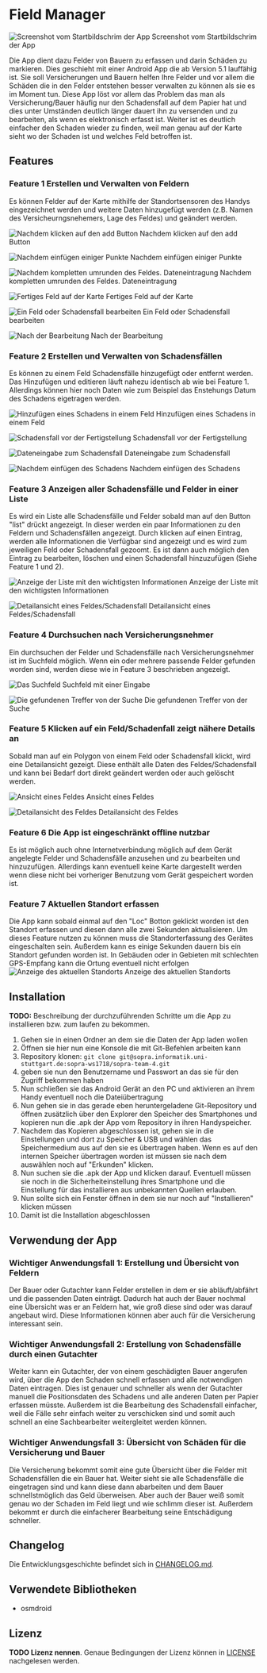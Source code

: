 # Field Manager

![Screenshot vom Startbildschrim der App](doc/images/Startscreen.png)
Screenshot vom Startbildschrim der App

Die App dient dazu Felder von Bauern zu erfassen und darin Schäden zu markieren. Dies geschieht mit einer Android App die ab Version 5.1 lauffähig ist. Sie soll Versicherungen und Bauern helfen Ihre Felder und vor allem die Schäden die in den Felder entstehen besser verwalten zu können als sie es im Moment tun.
Diese App löst vor allem das Problem das man als Versicherung/Bauer häufig nur den Schadensfall auf dem Papier hat und dies unter Umständen deutlich länger dauert ihn zu versenden und zu bearbeiten, als wenn es elektronisch erfasst ist.
Weiter ist es deutlich einfacher den Schaden wieder zu finden, weil man genau auf der Karte sieht wo der Schaden ist und welches Feld betroffen ist.


## Features


### Feature 1 Erstellen und Verwalten von Feldern

Es können Felder auf der Karte mithilfe der Standortsensoren des Handys eingezeichnet werden und weitere Daten hinzugefügt werden (z.B. Namen des Versicheurngsnehemers, Lage des Feldes) und geändert werden.

![Nachdem klicken auf den add Button](doc/images/BlankAddField.png)
Nachdem klicken auf den add Button

![Nachdem einfügen einiger Punkte](doc/images/AddedPoints.png)
Nachdem einfügen einiger Punkte

![Nachdem kompletten umrunden des Feldes. Dateneintragung](doc/images/addFileddata.png)
Nachdem kompletten umrunden des Feldes. Dateneintragung

![Fertiges Feld auf der Karte](doc/images/FieldAdded.png)
Fertiges Feld auf der Karte

![Ein Feld oder Schadensfall bearbeiten](doc/images/BeimBearbeite.png)
Ein Feld oder Schadensfall bearbeiten

![Nach der Bearbeitung](doc/images/NachBearbeiten.png)
Nach der Bearbeitung

### Feature 2 Erstellen und Verwalten von Schadensfällen

Es können zu einem Feld Schadensfälle hinzugefügt oder entfernt werden. Das Hinzufügen und editieren läuft nahezu identisch ab wie bei Feature 1. Allerdings können hier noch Daten wie zum Beispiel das Enstehungs Datum des Schadens eigetragen werden.



![Hinzufügen eines Schadens in einem Feld](doc/images/fieldgamageadd.png)
Hinzufügen eines Schadens in einem Feld

![Schadensfall vor der Fertigstellung](doc/images/DamageTrack.png)
Schadensfall vor der Fertigstellung

![Dateneingabe zum Schadensfall](doc/images/damageDate.png)
Dateneingabe zum Schadensfall

![Nachdem einfügen des Schadens](doc/images/damageEnd.png)
Nachdem einfügen des Schadens


### Feature 3 Anzeigen aller Schadensfälle und Felder in einer Liste

Es wird ein Liste alle Schadensfälle und Felder sobald man auf den Button "list" drückt angezeigt. In dieser werden ein paar Informationen zu den Feldern und Schadensfällen angezeigt. Durch klicken auf einen Eintrag, werden alle Informationen die Verfügbar sind angezeigt und es wird zum jeweiligen Feld oder Schadensfall gezoomt. Es ist dann auch möglich den Eintrag zu bearbeiten, löschen und einen Schadensfall hinzuzufügen (Siehe Feature 1 und 2).

![Anzeige der Liste mit den wichtigsten Informationen](doc/images/list.png)
Anzeige der Liste mit den wichtigsten Informationen

![Detailansicht eines Feldes/Schadensfall](doc/images/Detailansicht.png)
Detailansicht eines Feldes/Schadensfall



### Feature 4 Durchsuchen nach Versicherungsnehmer

Ein durchsuchen der Felder und Schadensfälle nach Versicherungsnehmer ist im Suchfeld möglich. Wenn ein oder mehrere passende Felder gefunden worden sind, werden diese wie in Feature 3 beschrieben angezeigt.

![Das Suchfeld](doc/images/Search.png)
Suchfeld mit einer Eingabe

![Die gefundenen Treffer von der Suche](doc/images/Searchlist.png)
Die gefundenen Treffer von der Suche


### Feature 5 Klicken auf ein Feld/Schadenfall zeigt nähere Details an

Sobald man auf ein Polygon von einem Feld oder Schadensfall klickt, wird eine Detailansicht gezeigt. Diese enthält alle Daten des Feldes/Schadensfall und kann bei Bedarf dort direkt geändert werden oder auch gelöscht werden.

![Ansicht eines Feldes](doc/images/FieldOverview.png)
Ansicht eines Feldes

![Detailansicht des Feldes](doc/images/Detailansicht.png)
Detailansicht des Feldes


### Feature 6 Die App ist eingeschränkt offline nutzbar

Es ist möglich auch ohne Internetverbindung möglich auf dem Gerät angelegte Felder und Schadensfälle anzusehen und zu bearbeiten und hinzuzufügen. Allerdings kann eventuell keine Karte dargestellt werden wenn diese nicht bei vorheriger Benutzung vom Gerät gespeichert worden ist.

### Feature 7 Aktuellen Standort erfassen

Die App kann sobald einmal auf den "Loc" Botton geklickt worden ist den Standort erfassen und diesen dann alle zwei Sekunden aktualisieren. Um dieses Feature nutzen zu können muss die Standorterfassung des Gerätes eingeschalten sein. Außerdem kann es einige Sekunden dauern bis ein Standort gefunden worden ist. In Gebäuden oder in Gebieten mit schlechten GPS-Empfang kann die Ortung eventuell nicht erfolgen
![Anzeige des aktuellen Standorts](doc/images/currLoc.png)
Anzeige des aktuellen Standorts


## Installation

**TODO:** Beschreibung der durchzuführenden Schritte um die App zu installieren bzw. zum laufen zu bekommen.

1. Gehen sie in einen Ordner an dem sie die Daten der App laden wollen
2. Öffnen sie hier nun eine Konsole die mit Git-Befehlen arbeiten kann
3. Repository klonen: `git clone git@sopra.informatik.uni-stuttgart.de:sopra-ws1718/sopra-team-4.git`
4. geben sie nun den Benutzername und Passwort an das sie für den Zugriff bekommen haben
5. Nun schließen sie das Android Gerät an den PC und aktivieren an ihrem Handy eventuell noch die Dateiübertragung
6. Nun gehen sie in das gerade eben heruntergeladene Git-Repository und öffnen zusätzlich über den Explorer den Speicher des Smartphones und kopieren nun die .apk der App vom Repository in ihren Handyspeicher.
7. Nachdem das Kopieren abgeschlossen ist, gehen sie in die Einstellungen und dort zu Speicher & USB und wählen das Speichermedium aus auf den sie es übertragen haben. Wenn es auf den internen Speicher übertragen worden ist müssen sie nach dem auswählen noch auf "Erkunden" klicken.
8. Nun suchen sie die .apk der App und klicken darauf. Eventuell müssen sie noch in die Sicherheiteinstellung ihres Smartphone und die Einstellung für das installieren aus unbekannten Quellen erlauben.
9. Nun sollte sich ein Fenster öffnen in dem sie nur noch auf "Installieren" klicken müssen
10. Damit ist die Installation abgeschlossen

## Verwendung der App

### Wichtiger Anwendungsfall 1: Erstellung und Übersicht von Feldern
Der Bauer oder Gutachter kann Felder erstellen in dem er sie abläuft/abfährt und die passenden Daten einträgt. Dadurch hat auch der Bauer nochmal eine Übersicht was er an Feldern hat, wie groß diese sind oder was darauf angebaut wird. Diese Informationen können aber auch für die Versicherung interessant sein.

### Wichtiger Anwendungsfall 2: Erstellung von Schadensfälle durch einen Gutachter

Weiter kann ein Gutachter, der von einem geschädigten Bauer angerufen wird, über die App den Schaden schnell erfassen und alle notwendigen Daten eintragen. Dies ist genauer und schneller als wenn der Gutachter manuell die Positionsdaten des Schadens und alle anderen Daten per Papier erfassen müsste. Außerdem ist die Bearbeitung des Schadensfall einfacher, weil die Fälle sehr einfach weiter zu verschicken sind und somit auch schnell an eine Sachbearbeiter weitergleitet werden können.


### Wichtiger Anwendungsfall 3: Übersicht von Schäden für die Versicherung und Bauer
Die Versicherung bekommt somit eine gute Übersicht über die Felder mit Schadensfällen die ein Bauer hat. Weiter sieht sie alle Schadensfälle die eingetragen sind und kann diese dann abarbeiten und dem Bauer schnellstmöglich das Geld überweisen.
Aber auch der Bauer weiß somit genau wo der Schaden im Feld liegt und wie schlimm dieser ist. Außerdem bekommt er durch die einfacherer Bearbeitung seine Entschädigung schneller.



## Changelog

Die Entwicklungsgeschichte befindet sich in [CHANGELOG.md](CHANGELOG.md).

## Verwendete Bibliotheken

- osmdroid

## Lizenz

**TODO Lizenz nennen**. Genaue Bedingungen der Lizenz können in [LICENSE](LICENSE) nachgelesen werden.
